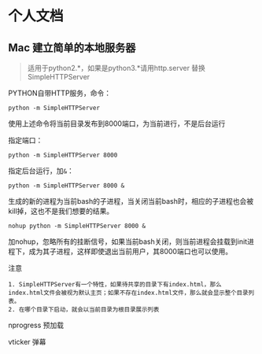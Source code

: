 # 个人文档

## Mac 建立简单的本地服务器
> 适用于python2.*，如果是python3.*请用http.server 替换 SimpleHTTPServer

PYTHON自带HTTP服务，命令：
```
python -m SimpleHTTPServer
```
使用上述命令将当前目录发布到8000端口，为当前进行，不是后台运行

指定端口：
```
python -m SimpleHTTPServer 8000
```

指定后台运行，加`&`：
```
python -m SimpleHTTPServer 8000 &
```
生成的新的进程为当前bash的子进程，当关闭当前bash时，相应的子进程也会被kill掉，这也不是我们想要的结果。

```
nohup python -m SimpleHTTPServer 8000 &
```
加nohup，忽略所有的挂断信号，如果当前bash关闭，则当前进程会挂载到init进程下，成为其子进程，这样即使退出当前用户，其8000端口也可以使用。

注意
```
1. SimpleHTTPServer有一个特性，如果待共享的目录下有index.html，那么index.html文件会被视为默认主页；如果不存在index.html文件，那么就会显示整个目录列表。
2. 在哪个目录下启动，就会以当前目录为根目录展示列表
```

nprogress 预加载

vticker 弹幕
